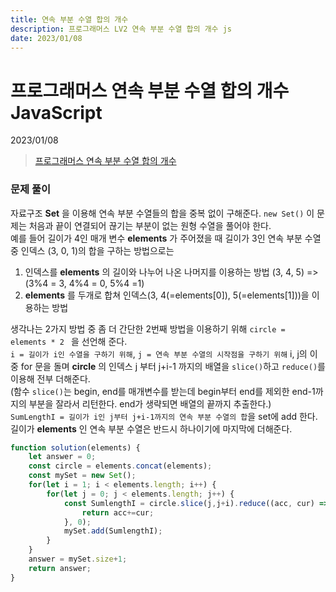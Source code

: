 ```yaml
---
title: 연속 부분 수열 합의 개수
description: 프로그래머스 LV2 연속 부분 수열 합의 개수 js
date: 2023/01/08
---
```


# 프로그래머스 연속 부분 수열 합의 개수 JavaScript
<div class="flex justify-end text-sm">2023/01/08</div>

> <a href="https://school.programmers.co.kr/learn/courses/30/lessons/131701" target="_blank" class="font-bold">프로그래머스 연속 부분 수열 합의 개수</a>

### 문제 풀이
자료구조 **Set** 을 이용해 연속 부분 수열들의 합을 중복 없이 구해준다. `new Set()` 
이 문제는 처음과 끝이 연결되어 끊기는 부분이 없는 원형 수열을 풀어야 한다.   
예를 들어 길이가 4인 매개 변수 **elements** 가 주어졌을 때 길이가 3인 연속 부분 수열 중 인덱스 (3, 0, 1)의 합을 구하는 방법으로는
1. 인덱스를 **elements** 의 길이와 나누어 나온 나머지를 이용하는 방법 (3, 4, 5) => (3%4 = 3, 4%4 = 0, 5%4 =1)  
2. **elements** 를 두개로 합쳐 인덱스(3, 4(=elements\[0]), 5(=elements\[1]))을 이용하는 방법  

생각나는 2가지 방법 중 좀 더 간단한 2번째 방법을 이용하기 위해 `circle = elements * 2 ` 을 선언해 준다.  
`i = 길이가 i인 수열을 구하기 위해`, `j = 연속 부분 수열의 시작점을 구하기 위해` i, j의 이중 for 문을 돌며 **circle** 의 인덱스 j 부터 j+i-1 까지의 배열을 `slice()`하고 `reduce()`를 이용해 전부 더해준다.  
(함수 `slice()`는 begin, end를 매개변수를 받는데 begin부터 end를 제외한 end-1까지의 부분을 잘라서 리턴한다. end가 생략되면 배열의 끝까지 추출한다.)  
`SumLengthI = 길이가 i인 j부터 j+i-1까지의 연속 부분 수열의 합`을 set에 add 한다.  
길이가 **elements** 인 연속 부분 수열은 반드시 하나이기에 마지막에 더해준다.


``` js
function solution(elements) {
    let answer = 0;
    const circle = elements.concat(elements);
    const mySet = new Set();
    for(let i = 1; i < elements.length; i++) {
        for(let j = 0; j < elements.length; j++) {
            const SumlengthI = circle.slice(j,j+i).reduce((acc, cur) => {
                return acc+=cur;
            }, 0);
            mySet.add(SumlengthI);
        }
    }
    answer = mySet.size+1;
    return answer;
}
```